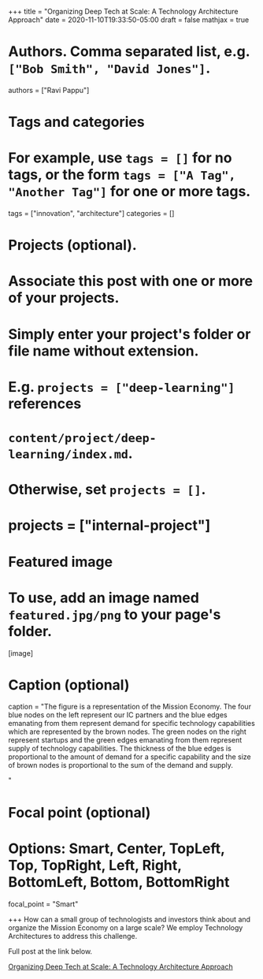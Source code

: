 +++
title = "Organizing Deep Tech at Scale: A Technology Architecture Approach"
date = 2020-11-10T19:33:50-05:00
draft = false
mathjax = true

# Authors. Comma separated list, e.g. `["Bob Smith", "David Jones"]`.
authors = ["Ravi Pappu"]

# Tags and categories
# For example, use `tags = []` for no tags, or the form `tags = ["A Tag", "Another Tag"]` for one or more tags.
tags = ["innovation", "architecture"]
categories = []

# Projects (optional).
#   Associate this post with one or more of your projects.
#   Simply enter your project's folder or file name without extension.
#   E.g. `projects = ["deep-learning"]` references
#   `content/project/deep-learning/index.md`.
#   Otherwise, set `projects = []`.
# projects = ["internal-project"]

# Featured image
# To use, add an image named `featured.jpg/png` to your page's folder.
[image]
  # Caption (optional)
  caption = "The figure is a representation of the Mission Economy. The four blue nodes on the left represent our IC partners and the blue edges emanating from them represent demand for specific technology capabilities which are represented by the brown nodes. The green nodes on the right represent startups and the green edges emanating from them represent supply of technology capabilities. The thickness of the blue edges is proportional to the amount of demand for a specific capability and the size of brown nodes is proportional to the sum of the demand and supply.

"

  # Focal point (optional)
  # Options: Smart, Center, TopLeft, Top, TopRight, Left, Right, BottomLeft, Bottom, BottomRight
  focal_point = "Smart"

+++
How can a small group of technologists and investors think about and organize the Mission Economy on a large scale? We employ Technology Architectures to address this challenge.

Full post at the link below.

[Organizing Deep Tech at Scale: A Technology Architecture Approach](https://www.iqt.org/organizing-deep-tech-at-scale/)


